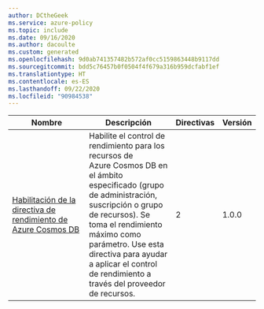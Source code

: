 ```yaml
---
author: DCtheGeek
ms.service: azure-policy
ms.topic: include
ms.date: 09/16/2020
ms.author: dacoulte
ms.custom: generated
ms.openlocfilehash: 9d0ab741357482b572af0cc5159863448b9117dd
ms.sourcegitcommit: bdd5c76457b0f0504f4f679a316b959dcfabf1ef
ms.translationtype: HT
ms.contentlocale: es-ES
ms.lasthandoff: 09/22/2020
ms.locfileid: "90984538"
---
```

|Nombre |Descripción |Directivas |Versión |
|---|---|---|---|
|[Habilitación de la directiva de rendimiento de Azure Cosmos DB](https://github.com/Azure/azure-policy/blob/master/built-in-policies/policySetDefinitions/Cosmos%20DB/Cosmos_Throughput.json) |Habilite el control de rendimiento para los recursos de Azure Cosmos DB en el ámbito especificado (grupo de administración, suscripción o grupo de recursos). Se toma el rendimiento máximo como parámetro. Use esta directiva para ayudar a aplicar el control de rendimiento a través del proveedor de recursos. |2 |1.0.0 |
